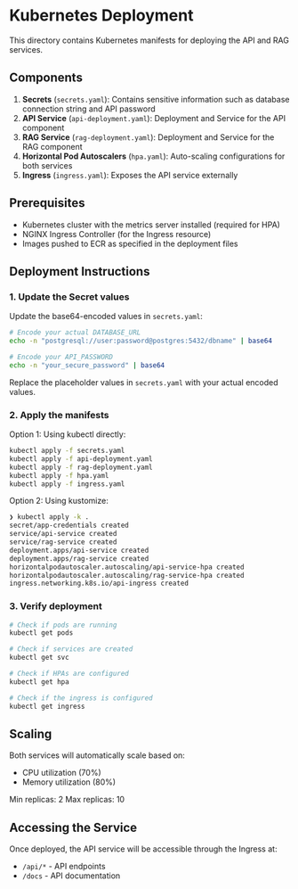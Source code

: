 # Kubernetes Deployment

This directory contains Kubernetes manifests for deploying the API and RAG services.

## Components

1. **Secrets** (`secrets.yaml`): Contains sensitive information such as database connection string and API password
2. **API Service** (`api-deployment.yaml`): Deployment and Service for the API component
3. **RAG Service** (`rag-deployment.yaml`): Deployment and Service for the RAG component
4. **Horizontal Pod Autoscalers** (`hpa.yaml`): Auto-scaling configurations for both services
5. **Ingress** (`ingress.yaml`): Exposes the API service externally

## Prerequisites

- Kubernetes cluster with the metrics server installed (required for HPA)
- NGINX Ingress Controller (for the Ingress resource)
- Images pushed to ECR as specified in the deployment files

## Deployment Instructions

### 1. Update the Secret values

Update the base64-encoded values in `secrets.yaml`:

```bash
# Encode your actual DATABASE_URL
echo -n "postgresql://user:password@postgres:5432/dbname" | base64

# Encode your API_PASSWORD
echo -n "your_secure_password" | base64
```

Replace the placeholder values in `secrets.yaml` with your actual encoded values.

### 2. Apply the manifests

Option 1: Using kubectl directly:
```bash
kubectl apply -f secrets.yaml
kubectl apply -f api-deployment.yaml
kubectl apply -f rag-deployment.yaml
kubectl apply -f hpa.yaml
kubectl apply -f ingress.yaml
```

Option 2: Using kustomize:
```bash
❯ kubectl apply -k .
secret/app-credentials created
service/api-service created
service/rag-service created
deployment.apps/api-service created
deployment.apps/rag-service created
horizontalpodautoscaler.autoscaling/api-service-hpa created
horizontalpodautoscaler.autoscaling/rag-service-hpa created
ingress.networking.k8s.io/api-ingress created
```

### 3. Verify deployment

```bash
# Check if pods are running
kubectl get pods

# Check if services are created
kubectl get svc

# Check if HPAs are configured
kubectl get hpa

# Check if the ingress is configured
kubectl get ingress
```

## Scaling

Both services will automatically scale based on:
- CPU utilization (70%)
- Memory utilization (80%)

Min replicas: 2
Max replicas: 10

## Accessing the Service

Once deployed, the API service will be accessible through the Ingress at:
- `/api/*` - API endpoints
- `/docs` - API documentation 